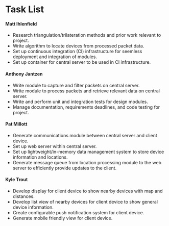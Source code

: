 # Task List

#### Matt Ihlenfield
* Research triangulation/trilateration methods and prior work relevant to project.
* Write algorithm to locate devices from processed packet data.
* Set up continuous integration (CI) infrastructure for seemless deployment and integration of modules.
* Set up container for central server to be used in CI infrastructure.

#### Anthony Jantzen
* Write module to capture and filter packets on central server.
* Write module to process packets and retrieve relevant data on central server.
* Write and perform unit and integration tests for design modules.
* Manage documentation, requirements deadlines, and code testing for project.

#### Pat Millott
* Generate communications module between central server and client device.
* Set up web server within central server.
* Set up lightweight/in-memory data management system to store device information and locations.
* Generate message queue from location processing module to the web server to efficiently provide updates to the client.

#### Kyle Trout
* Develop display for client device to show nearby devices with map and distances.
* Develop list view of nearby devices for client device to show general device information.
* Create configurable push notification system for client device.
* Generate mobile friendly view for client device.